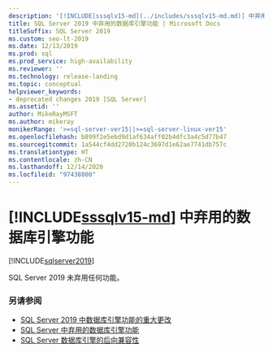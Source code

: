 ```yaml
---
description: '[!INCLUDE[sssqlv15-md](../includes/sssqlv15-md.md)] 中弃用的数据库引擎功能'
title: SQL Server 2019 中弃用的数据库引擎功能 | Microsoft Docs
titleSuffix: SQL Server 2019
ms.custom: seo-lt-2019
ms.date: 12/13/2019
ms.prod: sql
ms.prod_service: high-availability
ms.reviewer: ''
ms.technology: release-landing
ms.topic: conceptual
helpviewer_keywords:
- deprecated changes 2019 [SQL Server]
ms.assetid: ''
author: MikeRayMSFT
ms.author: mikeray
monikerRange: '>=sql-server-ver15||>=sql-server-linux-ver15'
ms.openlocfilehash: b899f2e5ebd9d1af634aff02b4dfc3a4c5d77b47
ms.sourcegitcommit: 1a544cf4dd2720b124c3697d1e62ae7741db757c
ms.translationtype: HT
ms.contentlocale: zh-CN
ms.lasthandoff: 12/14/2020
ms.locfileid: "97438800"
---
```

# <a name="deprecated-database-engine-features-in-sssqlv15-md"></a>[!INCLUDE[sssqlv15-md](../includes/sssqlv15-md.md)] 中弃用的数据库引擎功能

[!INCLUDE[sqlserver2019](../includes/applies-to-version/sqlserver2019.md)]

SQL Server 2019 未弃用任何功能。

### <a name="see-also"></a>另请参阅

- [SQL Server 2019 中数据库引擎功能的重大更改](../database-engine/breaking-changes-to-database-engine-features-in-sql-server-version-15.md)
- [SQL Server 中弃用的数据库引擎功能](../database-engine/discontinued-database-engine-functionality-in-sql-server.md)
- [SQL Server 数据库引擎的后向兼容性](./discontinued-database-engine-functionality-in-sql-server.md)